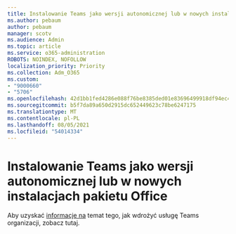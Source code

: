 ```yaml
---
title: Instalowanie Teams jako wersji autonomicznej lub w nowych instalacjach pakietu Office
ms.author: pebaum
author: pebaum
manager: scotv
ms.audience: Admin
ms.topic: article
ms.service: o365-administration
ROBOTS: NOINDEX, NOFOLLOW
localization_priority: Priority
ms.collection: Adm_O365
ms.custom:
- "9000660"
- "5706"
ms.openlocfilehash: 42d1bb1fed4286e088f76be8385ded01e83696499918df94ec438ae84fbede7c
ms.sourcegitcommit: b5f7da89a650d2915dc652449623c78be6247175
ms.translationtype: MT
ms.contentlocale: pl-PL
ms.lasthandoff: 08/05/2021
ms.locfileid: "54014334"
---
```

# <a name="install-teams-as-standalone-or-with-new-office-installs"></a>Instalowanie Teams jako wersji autonomicznej lub w nowych instalacjach pakietu Office

Aby uzyskać [informacje na](https://docs.microsoft.com/alchemyinsights/installing-teams-as-standalone-or-with-new-existing-office-installs) temat tego, jak wdrożyć usługę Teams organizacji, zobacz tutaj.
